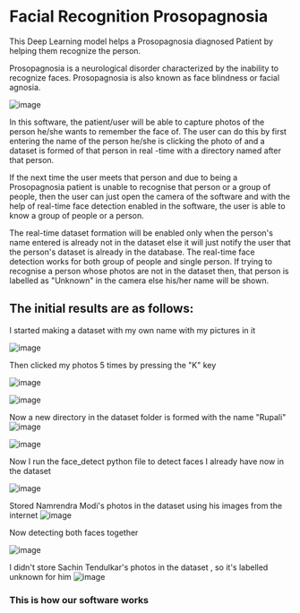 # Facial Recognition Prosopagnosia
 

This Deep Learning model helps a Prosopagnosia diagnosed Patient by helping them recognize the person.

Prosopagnosia is a neurological disorder characterized by the inability to recognize faces. Prosopagnosia is also known as face blindness or facial agnosia.

![image](https://user-images.githubusercontent.com/53809748/109661549-18696700-7b90-11eb-9bb3-74c3a57ed986.png)

In this software, the patient/user will be able to capture photos of the person he/she wants to remember the face of.
The user can do this by first entering the name of the person he/she is clicking the photo of and a dataset is formed of that person in real -time with a directory named after that person. 

If the next time the user meets that person and due to being a Prosopagnosia patient is unable to recognise that person or a group of people, then the user can just open the camera of the software and with the help of real-time face detection enabled in the software, the user is able to know a group of people or a person.


The real-time dataset formation will be enabled only when the person's name entered is already not in the dataset else it will just notify the user that the person's dataset is already in the database.
The real-time face detection works for both group of people and single person. If trying to recognise a person whose photos are not in the dataset then, that person is labelled as "Unknown" in the camera else his/her name will be shown.

## The initial results are as follows:
I started making a dataset with my own name with my pictures in it

![image](https://user-images.githubusercontent.com/66245321/119335421-fb819300-bca9-11eb-812a-b515565a77e7.png)

Then clicked my photos 5 times by pressing the "K" key

![image](https://user-images.githubusercontent.com/66245321/119339562-ebb87d80-bcae-11eb-8b49-1af62ad14983.png)

![image](https://user-images.githubusercontent.com/66245321/119339736-2de1bf00-bcaf-11eb-8464-905b59da83f8.png)

Now a new directory in the dataset folder is formed with the name "Rupali"
![image](https://user-images.githubusercontent.com/66245321/119339836-4eaa1480-bcaf-11eb-95d2-270d5f8c8bb0.png)

![image](https://user-images.githubusercontent.com/66245321/119339866-58337c80-bcaf-11eb-90ce-cc5c95cf54f0.png)

Now I run the face_detect python file to detect faces I already have now in the dataset

![image](https://user-images.githubusercontent.com/66245321/119340350-0a6b4400-bcb0-11eb-9749-176bd1f0a863.png)

Stored Namrendra Modi's photos in the dataset using his images from the internet
![image](https://user-images.githubusercontent.com/66245321/119340063-9d57ae80-bcaf-11eb-98c4-75ae4f178f19.png)


Now detecting both faces together

![image](https://user-images.githubusercontent.com/66245321/119340090-a8124380-bcaf-11eb-92fe-45dee38c6163.png)


I didn't store Sachin Tendulkar's photos in the dataset , so it's labelled unknown for him
![image](https://user-images.githubusercontent.com/66245321/119340193-d2640100-bcaf-11eb-98c9-b3506a411737.png)

### This is how our software works










